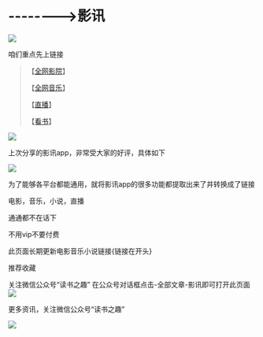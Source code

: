 # -------->影讯

![](https://github.com/fangsxin/dushu/blob/master/img/%E6%A0%87%E9%A2%98.png?raw=true)

咱们重点先上链接


> 【[全网影院](https://fangsxin.github.io/2018/12/29/全网影院/)】
>
> 【[全网音乐](https://fangsxin.github.io/2018/12/29/全网音乐/)】
>
> 【[直播](https://fangsxin.github.io/2018/12/29/直播/)】
>
> 【[看书](https://fangsxin.github.io/2018/12/29/看书/)】



![](https://github.com/fangsxin/dushu/blob/master/img/%E9%A3%8E%E6%99%AF.png?raw=true)


<u></u>

上次分享的影讯app，非常受大家的好评，具体如下

![](\img\影讯.jpg)

为了能够各平台都能通用，就将影讯app的很多功能都提取出来了并转换成了链接

电影，音乐，小说，直播

通通都不在话下

不用vip不要付费

此页面长期更新电影音乐小说链接{链接在开头}

推荐收藏

关注微信公众号“读书之趣”
在公众号对话框点击-全部文章-影讯即可打开此页面
![](\img\影讯1.jpg)

更多资讯，关注微信公众号“读书之趣”

![](\img\二维码.jpg)

